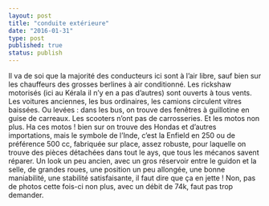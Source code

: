 ```yaml
---
layout: post
title: "conduite extérieure"
date: "2016-01-31"
type: post
published: true
status: publish
---
```


Il va de soi que la majorité des conducteurs ici sont à l’air libre, sauf bien sur les chauffeurs des grosses berlines à air conditionné. Les rickshaw motorisés (ici au Kérala il n’y en a pas d’autres) sont ouverts à tous vents. Les voitures anciennes, les bus ordinaires, les camions circulent vitres baissées. Ou levées : dans les bus, on trouve des fenêtres à guillotine en guise de carreaux. Les scooters n’ont pas de carrosseries. Et les motos non plus. Ha ces motos ! bien sur on trouve des Hondas et d’autres importations, mais le symbole de l’Inde, c’est la Enfield en 250 ou de préférence 500 cc, fabriquée sur place, assez robuste, pour laquelle on trouve des pièces détachées dans tout le ays, que tous les mécanos savent réparer. Un look un peu ancien, avec un gros réservoir entre le guidon et la selle, de grandes roues, une position un peu allongée, une bonne maniabilité, une stabilité satisfaisante, il faut dire que ça en jette ! Non, pas de photos cette fois-ci non plus, avec un débit de 74k, faut pas trop demander.
